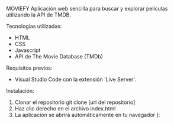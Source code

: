 MOVIEFY
Aplicación web sencilla para buscar y explorar películas utilizando la API de TMDB.

Tecnologías utilizadas:
- HTML
- CSS
- Javascript
- API de The Movie Database (TMDb)
  
Requisitos previos:
- Visual Studio Code con la extensión 'Live Server'.
  
Instalación:
1. Clonar el repositorio
  git clone [url del repositorio]
2. Haz clic derecho en el archivo index.html
3. La aplicación se abrirá automáticamente en tu navegador (:
